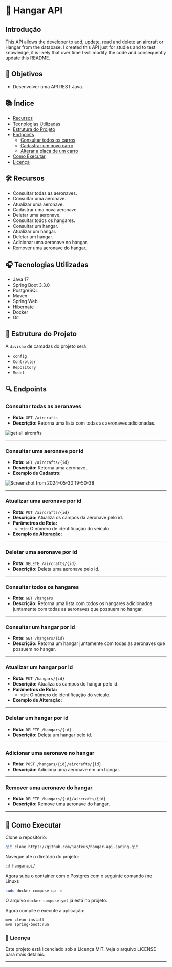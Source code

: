 # 🚗 Hangar API

## Introdução

This API allows the developer to add, update, read and delete an aircraft or Hangar from the database. I created this AṔI just for studies and to test knowledge, it is likely that over time I will modify the code and consequently update this README.

## 🎯 Objetivos

- Desenvolver uma API REST Java.

## 📚 Índice

- [Recursos](#recursos)
- [Tecnologias Utilizadas](#tecnologias-utilizadas)
- [Estrutura do Projeto](#estrutura-do-projeto)
- [Endpoints](#endpoints)
    - [Consultar todos os carros](#consultar-todos-os-carros)
    - [Cadastrar um novo carro](#cadastrar-um-novo-carro)
    - [Alterar a placa de um carro](#alterar-a-placa-de-um-carro)
- [Como Executar](#como-executar)
- [Licença](#licença)

## 🛠 Recursos

- Consultar todas as aeronaves.
- Consultar uma aeronave.
- Atualizar uma aeronave.
- Cadastrar uma nova aeronave.
- Deletar uma aeronave.
- Consultar todos os hangares.
- Consultar um hangar.
- Atualizar um hangar.
- Deletar um hangar.
- Adicionar uma aeronave no hangar.
- Remover uma aeronave do hangar.

## 🎧 Tecnologias Utilizadas

- Java 17
- Spring Boot 3.3.0
- PostgreSQL
- Maven
- Spring Web
- Hibernate
- Docker
- Git


## 📂 Estrutura do Projeto

A `divisão` de camadas do projeto será:

- `config`
- `Controller`
- `Repository`
- `Model`

## 🔍 Endpoints

### Consultar todas as aeronaves

- **Rota:** `GET /aircrafts`
- **Descrição:** Retorna uma lista com todas as aeronaves adicionadas.

<!-- ![resultado rota get](https://github.com/lucasgm18/oficina-api/assets/127359287/ce05c88e-01e4-4d65-9dd4-d3d47b8cb211) -->
![get all aircrafts](https://github.com/jaoteus/hangar-api-spring/assets/128613422/1222473e-3bab-4d04-bd7b-1cab33f75a42)

---

### Consultar uma aeronave por id

- **Rota:** `GET /aircrafts/{id}`
- **Descrição:** Retorna uma aeronave.
- **Exemplo de Cadastro:**

<!-- ![rota post swagger](https://github.com/lucasgm18/oficina-api/assets/127359287/0c43005b-d6a3-4667-9973-c7011afbcbd4) -->
![Screenshot from 2024-05-30 19-50-38](https://github.com/jaoteus/hangar-api-spring/assets/128613422/a1d19512-7bdd-49ed-aad2-40916020d09e)

---

### Atualizar uma aeronave por id

- **Rota:** `PUT /aircrafts/{id}`
- **Descrição:** Atualiza os campos da aeronave pelo id.
- **Parâmetros de Rota:**
    - `vin`: O número de identificação do veículo.
- **Exemplo de Alteração:**

<!-- ![ROTA PUT PT1](https://github.com/lucasgm18/oficina-api/assets/127359287/cc9ce197-4a32-401f-a73e-9c1c44dfff09)

![ROTA PUT PT2](https://github.com/lucasgm18/oficina-api/assets/127359287/62c262c0-5766-4aa8-933b-dcdffff1ec14) -->

---

### Deletar uma aeronave por id

- **Rota:** `DELETE /aircrafts/{id}`
- **Descrição:** Deleta uma aeronave pelo id.

---

### Consultar todos os hangares

- **Rota:** `GET /hangars`
- **Descrição:** Retorna uma lista com todos os hangares adicionados juntamente com todas as aeronaves que possuem no hangar.
<!-- 
![resultado rota get](https://github.com/lucasgm18/oficina-api/assets/127359287/ce05c88e-01e4-4d65-9dd4-d3d47b8cb211) -->

---

### Consultar um hangar por id

- **Rota:** `GET /hangars/{id}`
- **Descrição:** Retorna um hangar juntamente com todas as aeronaves que possuem no hangar.

<!-- ![rota post swagger](https://github.com/lucasgm18/oficina-api/assets/127359287/0c43005b-d6a3-4667-9973-c7011afbcbd4) -->


---

### Atualizar um hangar por id

- **Rota:** `PUT /hangars/{id}`
- **Descrição:** Atualiza os campos do hangar pelo id.
- **Parâmetros de Rota:**
    - `vin`: O número de identificação do veículo.
- **Exemplo de Alteração:**

<!-- ![ROTA PUT PT1](https://github.com/lucasgm18/oficina-api/assets/127359287/cc9ce197-4a32-401f-a73e-9c1c44dfff09)

![ROTA PUT PT2](https://github.com/lucasgm18/oficina-api/assets/127359287/62c262c0-5766-4aa8-933b-dcdffff1ec14) -->


---

### Deletar um hangar por id

- **Rota:** `DELETE /hangars/{id}`
- **Descrição:** Deleta um hangar pelo id.

---

### Adicionar uma aeronave no hangar

- **Rota:** `POST /hangars/{id}/aircrafts/{id}`
- **Descrição:** Adiciona uma aeronave em um hangar.

---

### Remover uma aeronave do hangar

- **Rota:** `DELETE /hangars/{id}/aircrafts/{id}`
- **Descrição:** Remove uma aeronave do hangar.

---

## 🚀 Como Executar

Clone o repositório:
```sh
git clone https://github.com/jaoteus/hangar-api-spring.git
```

Navegue até o diretório do projeto:
```sh
cd hangarapi/
```
Agora suba o container com o Postgres com o seguinte comando (no Linux):
```sh
sudo docker-compose up -d
```
O arquivo `docker-compose.yml` já está no projeto.

Agora compile e execute a aplicação:

```sh
mvn clean install
mvn spring-boot:run
```


### 📄 Licença
Este projeto está licenciado sob a Licença MIT. Veja o arquivo LICENSE para mais detalais.

---
